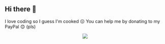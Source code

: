 ## Hi there 👋

I love coding so I guess I'm cooked 😖
You can help me by donating to my PayPal 😊 (pls)
<br>
<div align="center">
  <a href="https://paypal.me/LugawPlain">
<img src="https://img.shields.io/badge/PayPal-00457C?style=for-the-badge&logo=paypal&logoColor=white"/>
  </a>
</div>
